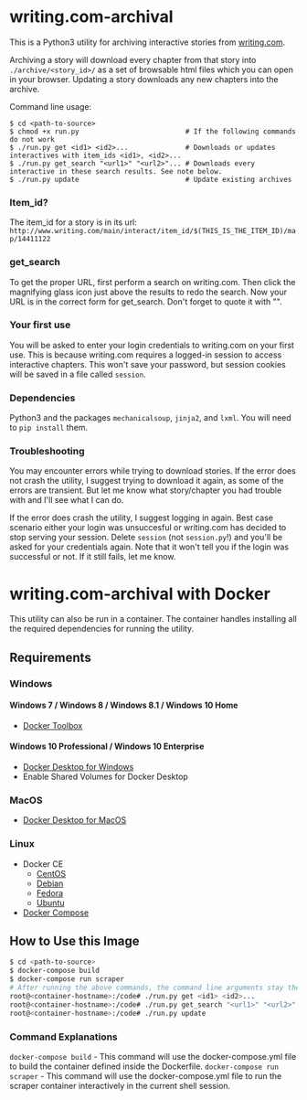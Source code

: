 
# writing.com-archival
This is a Python3 utility for archiving interactive stories from [writing.com](http://www.writing.com/).

Archiving a story will download every chapter from that story into `./archive/<story_id>/` as a set of browsable html files which you can open in your browser. Updating a story downloads any new chapters into the archive.

Command line usage:

```
$ cd <path-to-source> 
$ chmod +x run.py                          # If the following commands do not work
$ ./run.py get <id1> <id2>...              # Downloads or updates interactives with item_ids <id1>, <id2>...
$ ./run.py get_search "<url1>" "<url2>"... # Downloads every interactive in these search results. See note below.
$ ./run.py update                          # Update existing archives
```

### Item_id?

The item_id for a story is in its url: `http://www.writing.com/main/interact/item_id/$(THIS_IS_THE_ITEM_ID)/map/14411122`

### get_search

To get the proper URL, first perform a search on writing.com. Then click the magnifying glass icon just above the results to redo the search. Now your URL is in the correct form for get_search. Don't forget to quote it with "".

### Your first use

You will be asked to enter your login credentials to writing.com on your first use. This is because writing.com requires a logged-in session to access interactive chapters. This won't save your password, but session cookies will be saved in a file called `session`. 

### Dependencies

Python3 and the packages `mechanicalsoup`, `jinja2`, and `lxml`. You will need to `pip install` them.

### Troubleshooting

You may encounter errors while trying to download stories. If the error does not crash the utility, I suggest trying to download it again, as some of the errors are transient. But let me know what story/chapter you had trouble with and I'll see what I can do.

If the error does crash the utility, I suggest logging in again. Best case scenario either your login was unsuccesful or writing.com has decided to stop serving your session. Delete `session` (not `session.py`!) and you'll be asked for your credentials again. Note that it won't tell you if the login was successful or not. If it still fails, let me know.
# writing.com-archival with Docker
This utility can also be run in a container. The container handles installing all the required dependencies for running the utility.
## Requirements
### Windows
#### Windows 7 / Windows 8 / Windows 8.1 / Windows 10 Home
- [Docker Toolbox](https://github.com/docker/toolbox/releases)
#### Windows 10 Professional / Windows 10 Enterprise
- [Docker Desktop for Windows](https://hub.docker.com/editions/community/docker-ce-desktop-windows)
- Enable Shared Volumes for Docker Desktop

### MacOS
- [Docker Desktop for MacOS](https://hub.docker.com/editions/community/docker-ce-desktop-mac)
### Linux
- Docker CE
  - [CentOS](https://docs.docker.com/install/linux/docker-ce/centos/)
  - [Debian](https://docs.docker.com/install/linux/docker-ce/debian/)
  - [Fedora](https://docs.docker.com/install/linux/docker-ce/fedora/)
  - [Ubuntu](https://docs.docker.com/install/linux/docker-ce/ubuntu/)
- [Docker Compose](https://docs.docker.com/compose/install/#linux)

## How to Use this Image
```bash
$ cd <path-to-source>
$ docker-compose build
$ docker-compose run scraper
# After running the above commands, the command line arguments stay the same.
root@<container-hostname>:/code# ./run.py get <id1> <id2>...              # Downloads or updates interactives with item_ids <id1>, <id2>...
root@<container-hostname>:/code# ./run.py get_search "<url1>" "<url2>"... # Downloads every interactive in these search results. See note below.
root@<container-hostname>:/code# ./run.py update                          # Update existing archives
```
### Command Explanations
`docker-compose build` - This command will use the docker-compose.yml file to build the container defined inside the Dockerfile.
`docker-compose run scraper` - This command will use the docker-compose.yml file to run the scraper container interactively in the current shell session.  
